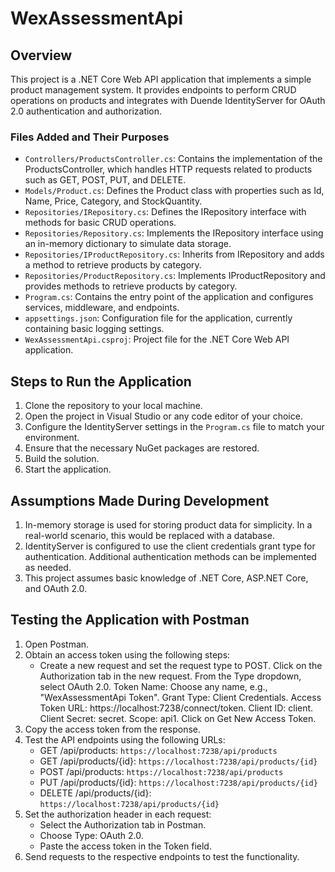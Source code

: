 # WexAssessmentApi

## Overview
This project is a .NET Core Web API application that implements a simple product management system. It provides endpoints to perform CRUD operations on products and integrates with Duende IdentityServer for OAuth 2.0 authentication and authorization.

### Files Added and Their Purposes
- `Controllers/ProductsController.cs`: Contains the implementation of the ProductsController, which handles HTTP requests related to products such as GET, POST, PUT, and DELETE.
- `Models/Product.cs`: Defines the Product class with properties such as Id, Name, Price, Category, and StockQuantity.
- `Repositories/IRepository.cs`: Defines the IRepository interface with methods for basic CRUD operations.
- `Repositories/Repository.cs`: Implements the IRepository interface using an in-memory dictionary to simulate data storage.
- `Repositories/IProductRepository.cs`: Inherits from IRepository and adds a method to retrieve products by category.
- `Repositories/ProductRepository.cs`: Implements IProductRepository and provides methods to retrieve products by category.
- `Program.cs`: Contains the entry point of the application and configures services, middleware, and endpoints.
- `appsettings.json`: Configuration file for the application, currently containing basic logging settings.
- `WexAssessmentApi.csproj`: Project file for the .NET Core Web API application.


## Steps to Run the Application
1. Clone the repository to your local machine.
2. Open the project in Visual Studio or any code editor of your choice.
3. Configure the IdentityServer settings in the `Program.cs` file to match your environment.
4. Ensure that the necessary NuGet packages are restored.
5. Build the solution.
6. Start the application.

## Assumptions Made During Development
1. In-memory storage is used for storing product data for simplicity. In a real-world scenario, this would be replaced with a database.
2. IdentityServer is configured to use the client credentials grant type for authentication. Additional authentication methods can be implemented as needed.
3. This project assumes basic knowledge of .NET Core, ASP.NET Core, and OAuth 2.0.

## Testing the Application with Postman
1. Open Postman.
2. Obtain an access token using the following steps:
   - Create a new request and set the request type to POST.
      Click on the Authorization tab in the new request.
      From the Type dropdown, select OAuth 2.0.
      Token Name: Choose any name, e.g., "WexAssessmentApi Token".
      Grant Type: Client Credentials.
      Access Token URL: https://localhost:7238/connect/token.
      Client ID: client.
      Client Secret: secret.
      Scope: api1.
      Click on Get New Access Token.
3. Copy the access token from the response.
4. Test the API endpoints using the following URLs:
   - GET /api/products: `https://localhost:7238/api/products`
   - GET /api/products/{id}: `https://localhost:7238/api/products/{id}`
   - POST /api/products: `https://localhost:7238/api/products`
   - PUT /api/products/{id}: `https://localhost:7238/api/products/{id}`
   - DELETE /api/products/{id}: `https://localhost:7238/api/products/{id}`
5. Set the authorization header in each request:
   - Select the Authorization tab in Postman.
   - Choose Type: OAuth 2.0.
   - Paste the access token in the Token field.
6. Send requests to the respective endpoints to test the functionality.

